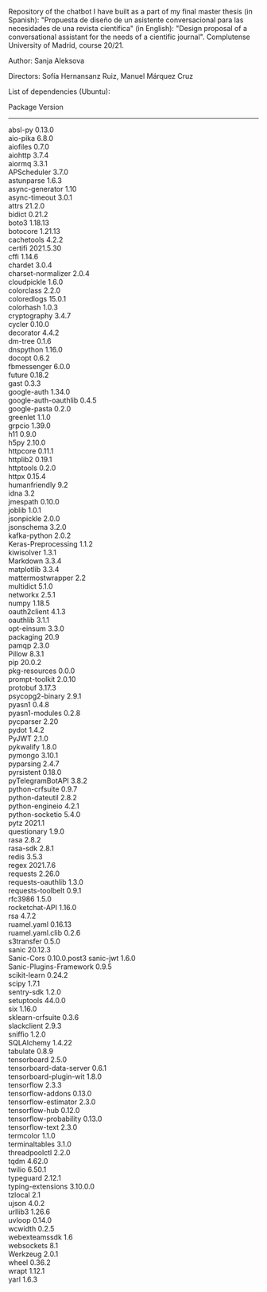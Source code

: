 Repository of the chatbot I have built as a part of my final master thesis (in Spanish): "Propuesta de diseño de un asistente conversacional para las necesidades de una revista científica" (in English): "Design proposal of a conversational assistant for the needs of a cientific journal". Complutense University of Madrid, course 20/21. 

Author: Sanja Aleksova

Directors: Sofía Hernansanz Ruiz, Manuel Márquez Cruz

List of dependencies (Ubuntu):

Package                 Version     
----------------------- ------------
absl-py                 0.13.0      
aio-pika                6.8.0       
aiofiles                0.7.0       
aiohttp                 3.7.4       
aiormq                  3.3.1       
APScheduler             3.7.0       
astunparse              1.6.3       
async-generator         1.10        
async-timeout           3.0.1       
attrs                   21.2.0      
bidict                  0.21.2      
boto3                   1.18.13     
botocore                1.21.13     
cachetools              4.2.2       
certifi                 2021.5.30   
cffi                    1.14.6      
chardet                 3.0.4       
charset-normalizer      2.0.4       
cloudpickle             1.6.0       
colorclass              2.2.0       
coloredlogs             15.0.1      
colorhash               1.0.3       
cryptography            3.4.7       
cycler                  0.10.0      
decorator               4.4.2       
dm-tree                 0.1.6       
dnspython               1.16.0      
docopt                  0.6.2       
fbmessenger             6.0.0       
future                  0.18.2      
gast                    0.3.3       
google-auth             1.34.0      
google-auth-oauthlib    0.4.5       
google-pasta            0.2.0       
greenlet                1.1.0       
grpcio                  1.39.0      
h11                     0.9.0       
h5py                    2.10.0      
httpcore                0.11.1      
httplib2                0.19.1      
httptools               0.2.0       
httpx                   0.15.4      
humanfriendly           9.2         
idna                    3.2         
jmespath                0.10.0      
joblib                  1.0.1       
jsonpickle              2.0.0       
jsonschema              3.2.0       
kafka-python            2.0.2       
Keras-Preprocessing     1.1.2       
kiwisolver              1.3.1       
Markdown                3.3.4       
matplotlib              3.3.4       
mattermostwrapper       2.2         
multidict               5.1.0       
networkx                2.5.1       
numpy                   1.18.5      
oauth2client            4.1.3       
oauthlib                3.1.1       
opt-einsum              3.3.0       
packaging               20.9        
pamqp                   2.3.0       
Pillow                  8.3.1       
pip                     20.0.2      
pkg-resources           0.0.0       
prompt-toolkit          2.0.10      
protobuf                3.17.3      
psycopg2-binary         2.9.1       
pyasn1                  0.4.8       
pyasn1-modules          0.2.8       
pycparser               2.20        
pydot                   1.4.2       
PyJWT                   2.1.0       
pykwalify               1.8.0       
pymongo                 3.10.1      
pyparsing               2.4.7       
pyrsistent              0.18.0      
pyTelegramBotAPI        3.8.2       
python-crfsuite         0.9.7       
python-dateutil         2.8.2       
python-engineio         4.2.1       
python-socketio         5.4.0       
pytz                    2021.1      
questionary             1.9.0       
rasa                    2.8.2       
rasa-sdk                2.8.1       
redis                   3.5.3       
regex                   2021.7.6    
requests                2.26.0      
requests-oauthlib       1.3.0       
requests-toolbelt       0.9.1       
rfc3986                 1.5.0       
rocketchat-API          1.16.0      
rsa                     4.7.2       
ruamel.yaml             0.16.13     
ruamel.yaml.clib        0.2.6       
s3transfer              0.5.0       
sanic                   20.12.3     
Sanic-Cors              0.10.0.post3
sanic-jwt               1.6.0       
Sanic-Plugins-Framework 0.9.5       
scikit-learn            0.24.2      
scipy                   1.7.1       
sentry-sdk              1.2.0       
setuptools              44.0.0      
six                     1.16.0      
sklearn-crfsuite        0.3.6       
slackclient             2.9.3       
sniffio                 1.2.0       
SQLAlchemy              1.4.22      
tabulate                0.8.9       
tensorboard             2.5.0       
tensorboard-data-server 0.6.1       
tensorboard-plugin-wit  1.8.0       
tensorflow              2.3.3       
tensorflow-addons       0.13.0      
tensorflow-estimator    2.3.0       
tensorflow-hub          0.12.0      
tensorflow-probability  0.13.0      
tensorflow-text         2.3.0       
termcolor               1.1.0       
terminaltables          3.1.0       
threadpoolctl           2.2.0       
tqdm                    4.62.0      
twilio                  6.50.1      
typeguard               2.12.1      
typing-extensions       3.10.0.0    
tzlocal                 2.1         
ujson                   4.0.2       
urllib3                 1.26.6      
uvloop                  0.14.0      
wcwidth                 0.2.5       
webexteamssdk           1.6         
websockets              8.1         
Werkzeug                2.0.1       
wheel                   0.36.2      
wrapt                   1.12.1      
yarl                    1.6.3     




